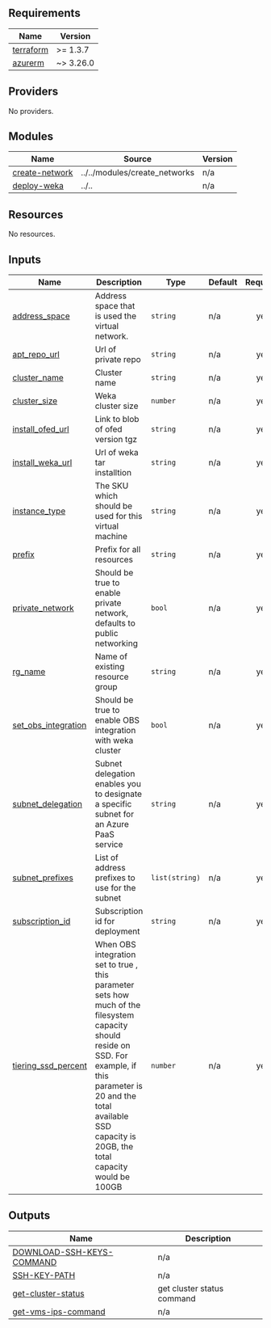 <!-- BEGIN_TF_DOCS -->
## Requirements

| Name | Version |
|------|---------|
| <a name="requirement_terraform"></a> [terraform](#requirement\_terraform) | >= 1.3.7 |
| <a name="requirement_azurerm"></a> [azurerm](#requirement\_azurerm) | ~> 3.26.0 |

## Providers

No providers.

## Modules

| Name | Source | Version |
|------|--------|---------|
| <a name="module_create-network"></a> [create-network](#module\_create-network) | ../../modules/create_networks | n/a |
| <a name="module_deploy-weka"></a> [deploy-weka](#module\_deploy-weka) | ../.. | n/a |

## Resources

No resources.

## Inputs

| Name | Description | Type | Default | Required |
|------|-------------|------|---------|:--------:|
| <a name="input_address_space"></a> [address\_space](#input\_address\_space) | Address space that is used the virtual network. | `string` | n/a | yes |
| <a name="input_apt_repo_url"></a> [apt\_repo\_url](#input\_apt\_repo\_url) | Url of private repo | `string` | n/a | yes |
| <a name="input_cluster_name"></a> [cluster\_name](#input\_cluster\_name) | Cluster name | `string` | n/a | yes |
| <a name="input_cluster_size"></a> [cluster\_size](#input\_cluster\_size) | Weka cluster size | `number` | n/a | yes |
| <a name="input_install_ofed_url"></a> [install\_ofed\_url](#input\_install\_ofed\_url) | Link to blob of ofed version tgz | `string` | n/a | yes |
| <a name="input_install_weka_url"></a> [install\_weka\_url](#input\_install\_weka\_url) | Url of weka tar installtion | `string` | n/a | yes |
| <a name="input_instance_type"></a> [instance\_type](#input\_instance\_type) | The SKU which should be used for this virtual machine | `string` | n/a | yes |
| <a name="input_prefix"></a> [prefix](#input\_prefix) | Prefix for all resources | `string` | n/a | yes |
| <a name="input_private_network"></a> [private\_network](#input\_private\_network) | Should be true to enable private network, defaults to public networking | `bool` | n/a | yes |
| <a name="input_rg_name"></a> [rg\_name](#input\_rg\_name) | Name of existing resource group | `string` | n/a | yes |
| <a name="input_set_obs_integration"></a> [set\_obs\_integration](#input\_set\_obs\_integration) | Should be true to enable OBS integration with weka cluster | `bool` | n/a | yes |
| <a name="input_subnet_delegation"></a> [subnet\_delegation](#input\_subnet\_delegation) | Subnet delegation enables you to designate a specific subnet for an Azure PaaS service | `string` | n/a | yes |
| <a name="input_subnet_prefixes"></a> [subnet\_prefixes](#input\_subnet\_prefixes) | List of address prefixes to use for the subnet | `list(string)` | n/a | yes |
| <a name="input_subscription_id"></a> [subscription\_id](#input\_subscription\_id) | Subscription id for deployment | `string` | n/a | yes |
| <a name="input_tiering_ssd_percent"></a> [tiering\_ssd\_percent](#input\_tiering\_ssd\_percent) | When OBS integration set to true , this parameter sets how much of the filesystem capacity should reside on SSD. For example, if this parameter is 20 and the total available SSD capacity is 20GB, the total capacity would be 100GB | `number` | n/a | yes |

## Outputs

| Name | Description |
|------|-------------|
| <a name="output_DOWNLOAD-SSH-KEYS-COMMAND"></a> [DOWNLOAD-SSH-KEYS-COMMAND](#output\_DOWNLOAD-SSH-KEYS-COMMAND) | n/a |
| <a name="output_SSH-KEY-PATH"></a> [SSH-KEY-PATH](#output\_SSH-KEY-PATH) | n/a |
| <a name="output_get-cluster-status"></a> [get-cluster-status](#output\_get-cluster-status) | get cluster status command |
| <a name="output_get-vms-ips-command"></a> [get-vms-ips-command](#output\_get-vms-ips-command) | n/a |
<!-- END_TF_DOCS -->